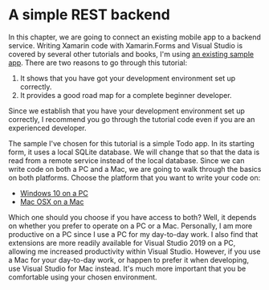 # A simple REST backend

In this chapter, we are going to connect an existing mobile app to a backend service.  Writing Xamarin code with Xamarin.Forms and Visual Studio is covered by several other tutorials and books, I'm using [an existing sample app][sample].  There are two reasons to go through this tutorial:

1. It shows that you have got your development environment set up correctly.
2. It provides a good road map for a complete beginner developer.

Since we establish that you have your development environment set up correctly,  I recommend you go through the tutorial code even if you are an experienced developer.

The sample I've chosen for this tutorial is a simple Todo app.  In its starting form, it uses a local SQLite database.  We will change that so that the data is read from a remote service instead of the local database.  Since we can write code on both a PC and a Mac, we are going to walk through the basics on both platforms.  Choose the platform that you want to write your code on:

* [Windows 10 on a PC](windows-intro.md)
* [Mac OSX on a Mac](mac-intro.md)

Which one should you choose if you have access to both?  Well, it depends on whether you prefer to operate on a PC or a Mac.  Personally, I am more productive on a PC since I use a PC for my day-to-day work.  I also find that extensions are more readily available for Visual Studio 2019 on a PC, allowing me increased productivity within Visual Studio.  However, if you use a Mac for your day-to-day work, or happen to prefer it when developing, use Visual Studio for Mac instead.  It's much more important that you be comfortable using your chosen environment.

<!-- Links -->
[sample]: https://github.com/xamarin/xamarin-forms-samples/tree/master/Todo